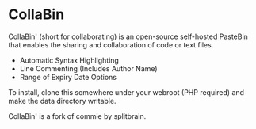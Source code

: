 # CollaBin

CollaBin' (short for collaborating) is an open-source self-hosted PasteBin that enables the sharing and collaboration of code or text files.

* Automatic Syntax Highlighting
* Line Commenting (Includes Author Name)
* Range of Expiry Date Options

To install, clone this somewhere under your webroot (PHP required) and make the data directory writable.

CollaBin' is a fork of commie by splitbrain.
